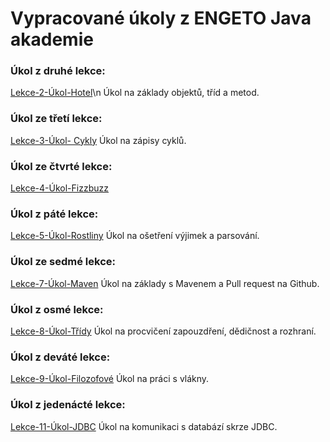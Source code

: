 # Vypracované úkoly z ENGETO Java akademie

### Úkol z druhé lekce:

[Lekce-2-Úkol-Hotel](https://github.com/Kubiixx/Ukoly-z-lekci/tree/main/UkolHotel/src/com/engeto/projekthotel)\n
Úkol na základy objektů, tříd a metod.


### Úkol ze třetí lekce:

[Lekce-3-Úkol- Cykly](https://github.com/Kubiixx/Ukoly-z-lekci/tree/main/UkolCykly/src/com/engeto/UkolCykly)
Úkol na zápisy cyklů.


### Úkol ze čtvrté lekce:

[Lekce-4-Úkol-Fizzbuzz](https://github.com/Kubiixx/Ukoly-z-lekci/tree/main/UkolFizzBuzz/src/com/engeto/UkolFizzBuzz)


### Úkol z páté lekce:

[Lekce-5-Úkol-Rostliny](https://github.com/Kubiixx/Ukoly-z-lekci/tree/main/UkolRostliny)
Úkol na ošetření výjimek a parsování.


### Úkol ze sedmé lekce:

[Lekce-7-Úkol-Maven](https://github.com/Kubiixx/Ukol07)
Úkol na základy s Mavenem a Pull request na Github.


### Úkol z osmé lekce:

[Lekce-8-Úkol-Třídy](https://github.com/Kubiixx/Ukoly-z-lekci/tree/main/UkolTridy)
Úkol na procvičení zapouzdření, dědičnost a rozhraní.


### Úkol z deváté lekce:

[Lekce-9-Úkol-Filozofové](https://github.com/Kubiixx/Ukoly-z-lekci/tree/main/UkolFilozofove/src/com/engeto/UkolFilozofove)
Úkol na práci s vlákny.


### Úkol z jedenácté lekce:

[Lekce-11-Úkol-JDBC](https://github.com/Kubiixx/Ukoly-z-lekci/tree/main/Ukol11)
Úkol na komunikaci s databází skrze JDBC.
